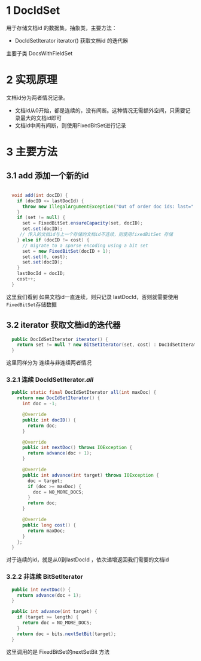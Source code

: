 # 1 DocIdSet

用于存储文档id 的数据集，抽象类，主要方法：

-  DocIdSetIterator iterator() 获取文档id 的迭代器

主要子类 DocsWithFieldSet



# 2  实现原理

文档id分为两者情况记录。

- 文档id从0开始，都是连续的，没有间断。这种情况无需额外空间，只需要记录最大的文档id即可
- 文档id中间有间断，则使用FixedBitSet进行记录



# 3 主要方法

## 3.1 add 添加一个新的id

```java

  void add(int docID) {
    if (docID <= lastDocId) {
      throw new IllegalArgumentException("Out of order doc ids: last=" + lastDocId + ", next=" + docID);
    }
    if (set != null) {
      set = FixedBitSet.ensureCapacity(set, docID);
      set.set(docID);
     // 传入的文档id与上一个存储的文档id不连续，则使用fixedBitSet 存储
    } else if (docID != cost) {
      // migrate to a sparse encoding using a bit set
      set = new FixedBitSet(docID + 1);
      set.set(0, cost);
      set.set(docID);
    }
    lastDocId = docID;
    cost++;
  }
```

这里我们看到 如果文档id一直连续，则只记录 lastDocId，否则就需要使用`FixedBitSet`存储数据



## 3.2 iterator 获取文档id的迭代器

```java
  public DocIdSetIterator iterator() {
    return set != null ? new BitSetIterator(set, cost) : DocIdSetIterator.all(cost);
  }
```

这里同样分为 连续与非连续两者情况





### 3.2.1 连续 DocIdSetIterator.*all*

```java
  public static final DocIdSetIterator all(int maxDoc) {
    return new DocIdSetIterator() {
      int doc = -1;

      @Override
      public int docID() {
        return doc;
      }

      @Override
      public int nextDoc() throws IOException {
        return advance(doc + 1);
      }

      @Override
      public int advance(int target) throws IOException {
        doc = target;
        if (doc >= maxDoc) {
          doc = NO_MORE_DOCS;
        }
        return doc;
      }

      @Override
      public long cost() {
        return maxDoc;
      }
    };
  }
```

对于连续的id，就是从0到lastDocId ，依次递增返回我们需要的文档id



### 3.2.2 非连续 BitSetIterator

```java
  public int nextDoc() {
    return advance(doc + 1);
  }

  public int advance(int target) {
    if (target >= length) {
      return doc = NO_MORE_DOCS;
    }
    return doc = bits.nextSetBit(target);
  }
```

这里调用的是 FixedBitSet的nextSetBit 方法